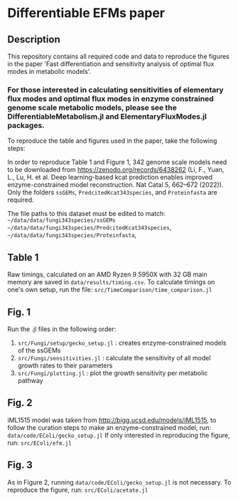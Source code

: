 # Differentiable EFMs paper

## Description

This repository contains all required code and data to reproduce the figures in the paper 'Fast differentiation and sensitivity analysis of optimal flux modes in metabolic models'. 

### For those interested in calculating sensitivities of elementary flux modes and optimal flux modes in enzyme constrained genome scale metabolic models, please see the DifferentiableMetabolism.jl and ElementaryFluxModes.jl packages.

To reproduce the table and figures used in the paper, take the following steps:

In order to reproduce Table 1 and Figure 1, 342 genome scale models need to be downloaded from https://zenodo.org/records/6438262 (Li, F., Yuan, L., Lu, H. et al. Deep learning-based kcat prediction enables improved enzyme-constrained model reconstruction. Nat Catal 5, 662–672 (2022)). Only the folders `ssGEMs`, `PredcitedKcat343species`, and `Proteinfasta` are required. 

The file paths to this dataset must be edited to match:
`~/data/data/fungi343species/ssGEMs` 
`~/data/data/fungi343species/PredcitedKcat343species`, 
`~/data/data/fungi343species/Proteinfasta`, 


## Table 1
Raw timings, calculated on an AMD Ryzen 9 5950X with 32 GB main memory are saved in `data/results/timing.csv`. 
To calculate timings on one's own setup, run the file:
`src/TimeComparison/time_comparison.jl`

## Fig. 1
Run the .jl files in the following order:
1. `src/Fungi/setup/gecko_setup.jl` : creates enzyme-constrained models of the ssGEMs
2. `src/Fungi/sensitivities.jl` : calculate the sensitivity of all model growth rates to their parameters
3. `src/Fungi/plotting.jl` : plot the growth sensitivity per metabolic pathway

## Fig. 2
iML1515 model was taken from http://bigg.ucsd.edu/models/iML1515, to follow the curation steps to make an enzyme-constrained model, run:
`data/code/EColi/gecko_setup.jl`
If only interested in reproducing the figure, run:
`src/EColi/efm.jl`

## Fig. 3 
As in Figure 2, running `data/code/EColi/gecko_setup.jl` is not necessary. To reproduce the figure, run:
`src/EColi/acetate.jl`
